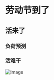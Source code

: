 # 劳动节到了
## 活来了
### 负荷预测
### 活难干

![Image](https://github.com/user-attachments/assets/9e738726-11c8-48b1-8ad2-9ad0fae9d465)